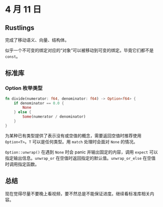 # 4 月 11 日

## Rustlings

完成了移动语义、向量、结构体。

似乎一个不可变的绑定对应的“对象”可以被移动到可变的绑定。毕竟它们都不是 ```const```。

## 标准库

### Option 枚举类型

```rust
fn divide(numerator: f64, denominator: f64) -> Option<f64> {
    if denominator == 0.0 {
        None
    } else {
        Some(numerator / denominator)
    }
}
```

为某种已有类型提供了表示没有或空值的概念，需要返回空值时推荐使用 ```Option<T>```。```T``` 可以是任何类型。用 ```match``` 处理时会面对 ```None``` 的情况。

```Option::unwrap()``` 在遇到 ```None``` 时会 panic 并输出固定的内容，调用 ```expect``` 可以指定输出信息。```unwrap_or``` 在空值时返回指定的默认值。```unwrap_or_else``` 在空值时调用指定函数。

## 总结

现在觉得尽量不要晚上看视频，要不然总是不能保证进度。继续看标准库相关内容。
